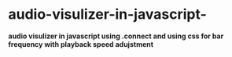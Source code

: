 # audio-visulizer-in-javascript-
**audio visulizer in javascript using .connect and using css for bar frequency with playback speed adujstment**
